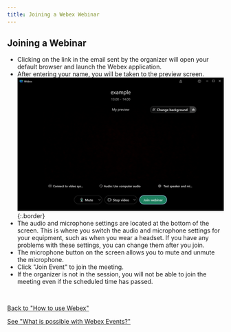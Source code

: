 ```yaml
---
title: Joining a Webex Webinar
---
```


## Joining a Webinar

* Clicking on the link in the email sent by the organizer will open your default browser and launch the Webex application.
* After entering your name, you will be taken to the preview screen.
  ![Screenshot of webex webinar preview. There are six buttons at the bottom of the screen.](img/webex_events_participate2.png){:.border}
* The audio and microphone settings are located at the bottom of the screen. This is where you switch the audio and microphone settings for your equipment, such as when you wear a headset. If you have any problems with these settings, you can change them after you join.
* The microphone button on the screen allows you to mute and unmute the microphone.
* Click "Join Event" to join the meeting.
* If the organizer is not in the session, you will not be able to join the meeting even if the scheduled time has passed.

<br />

[Back to "How to use Webex"](.)

[See "What is possible with Webex Events?"](do_events)
